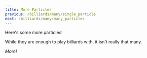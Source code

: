 ```yaml
---
title: More Particles
previous: /billiards/many/single_particle
next: /billiards/many/many_particles
---
```


<script>
    var sim = createSimulation({
        initialize: function(simulation) {
            var p = simulation.parameters;
            p.friction = 0.2;
            setBoxWidth(simulation, 40);

            initBilliards(simulation, simulation.boxBounds);

    		setToolbarAvailableTools(simulation.toolbar, ["impulse"]);
        }
    });
</script>


Here's some more particles!

While they are enough to play billiards with, it isn't really that many.

_More!_

